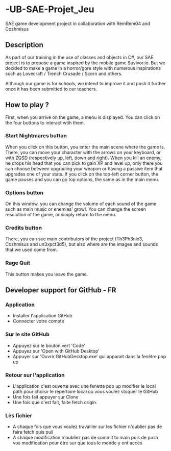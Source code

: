 # -UB-SAE-Projet_Jeu
SAE game development project in collaboration with RemRem04 and Cozhmisus


## Description
As part of our training in the use of classes and objects in C#, our SAE project is to propose a game inspired by the mobile game Suvivor.io. But we decided to make a game in a horror/gore style with numerous inspirations such as Lovecraft / Trench Crusade / Scorn and others.

Although our game is for schools, we intend to improve it and push it further once it has been submitted to our teachers.

## How to play ?
First, when you arrive on the game, a menu is displayed. You can click on the four buttons to interact wtih them.

### Start Nightmares button
When you click on this button, you enter the main scene where the game is. There, you can move your character with the arrows on your keyboard, or with ZQSD (respectively up, left, down and right). When you kill an enemy, he drops his head that you can pick to gain XP and level up, only there you can choose between upgrading your weapon or having a passive item that upgrades one of your stats. If you click on the top-left corner button, the game pauses and you can go top options, the same as in the main menu.

### Options button
On this window, you can change the volume of each sound of the game such as main music or enemies' growl. You can change the screen resolution of the game, or simply return to the menu.

### Credits button
There, you can see main contributors of the project (Th3Ph3nix3, Cozhmisus and un3xpct3d5), but also where are the images and sounds that we used come from.

### Rage Quit
This button makes you leave the game.


## Developer support for GitHub - FR
### Application
- Installer l'application GitHub
- Connecter votre compte

### Sur le site GitHub
- Appuyez sur le bouton vert 'Code'
- Appuyez sur 'Open with GitHub Desktop'
- Appuyer sur 'Ouvrir GitHubDesktop.exe' qui apparait dans la fenêtre pop up

### Retour sur l'application
- L'application c'est ouverte avec une fenette pop up modifier le local path pour choisir le répertoire local où vous voulez stoquer le GitHub
- Une fois fait appuyer sur Clone
- Une fois que c'est fait, faite fetch origin.

### Les fichier
- A chaque fois que vous voulez travailler sur les fichier n'oublier pas de faire fetch puis pull
- A chaque modification n'oubliez pas de commit to main puis de push vos modification pour être sur que tous le monde y ont accès
